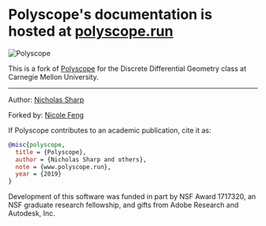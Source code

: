 # Polyscope's documentation is hosted at [polyscope.run](http://polyscope.run)

![Polyscope](http://polyscope.run/media/teaser.svg)

This is a fork of [Polyscope](https://github.com/nmwsharp/polyscope) for the Discrete Differential Geometry class at Carnegie Mellon University.

---
Author: [Nicholas Sharp](http://www.nmwsharp.com)

Forked by: [Nicole Feng](https://nzfeng.github.io/)

If Polyscope contributes to an academic publication, cite it as:
```bib
@misc{polyscope,
  title = {Polyscope},
  author = {Nicholas Sharp and others},
  note = {www.polyscope.run},
  year = {2019}
}
```

Development of this software was funded in part by NSF Award 1717320, an NSF graduate research fellowship, and gifts from Adobe Research and Autodesk, Inc.

